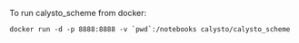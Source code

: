 
To run calysto_scheme from docker:

```shell
docker run -d -p 8888:8888 -v `pwd`:/notebooks calysto/calysto_scheme
```
